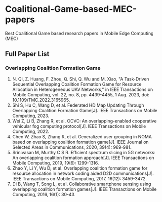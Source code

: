 # Coalitional-Game-based-MEC-papers
Best Coalitional Game based research papers in Mobile Edge Computing (MEC)

## Full Paper List



### Overlapping Coalition Formation Game
1. N. Qi, Z. Huang, F. Zhou, Q. Shi, Q. Wu and M. Xiao, "A Task-Driven Sequential Overlapping Coalition Formation Game for Resource Allocation in Heterogeneous UAV Networks," in IEEE Transactions on Mobile Computing, vol. 22, no. 8, pp. 4439-4455, 1 Aug. 2023, doi: 10.1109/TMC.2022.3165965.
2. Shi S, Hu C, Wang D, et al. Federated HD Map Updating Through Overlapping Coalition Formation Game[J]. IEEE Transactions on Mobile Computing, 2023.
3. Wei Z, Li B, Zhang R, et al. OCVC: An overlapping-enabled cooperative vehicular fog computing protocol[J]. IEEE Transactions on Mobile Computing, 2022.
4. Chen W, Zhao S, Zhang R, et al. Generalized user grouping in NOMA based on overlapping coalition formation game[J]. IEEE Journal on Selected Areas in Communications, 2020, 39(4): 969-981.
5. Srinivasan M, Murthy C S R. Efficient spectrum slicing in 5G networks: An overlapping coalition formation approach[J]. IEEE Transactions on Mobile Computing, 2019, 19(6): 1299-1316.
6. Zhao Y, Li Y, Wu D, et al. Overlapping coalition formation game for resource allocation in network coding aided D2D communications[J]. IEEE Transactions on Mobile Computing, 2017, 16(12): 3459-3472.
7. Di B, Wang T, Song L, et al. Collaborative smartphone sensing using overlapping coalition formation games[J]. IEEE Transactions on Mobile Computing, 2016, 16(1): 30-43.
